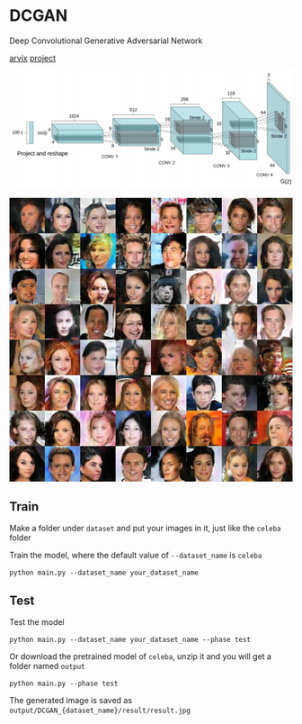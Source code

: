 # DCGAN

Deep Convolutional Generative Adversarial Network

[arvix](https://arxiv.org/abs/1511.06434) [project](https://github.com/carpedm20/DCGAN-tensorflow)

![](asset/teaser.png)

![](asset/result.jpg)

## Train

Make a folder under `dataset` and put your images in it, just like the `celeba` folder

Train the model, where the default value of `--dataset_name` is `celeba`

```
python main.py --dataset_name your_dataset_name
```

## Test

Test the model

```
python main.py --dataset_name your_dataset_name --phase test
```

Or download the pretrained model of `celeba`, unzip it and you will get a folder named `output`

```
python main.py --phase test
```

The generated image is saved as `output/DCGAN_{dataset_name}/result/result.jpg`